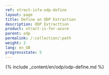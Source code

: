 ```yaml
---
ref: xtract-isfa-odp-define
layout: page
title: Define an ODP Extraction
description: ODP Extracttion
product: xtract-is-for-azure
parent: odp
permalink: /:collection/:path
weight: 2
lang: en_GB
progressstate: 5
---
```


{% include _content/en/odp/odp-define.md %}